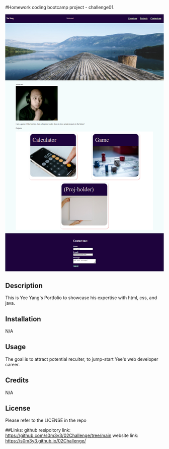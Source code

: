 #Homework coding bootcamp project - challenge01. 

![image](./Assets/overviewphoto.png)

## Description

This is Yee Yang's Portfolio to showcase his expertise with html, css, and java. 

## Installation

N/A

## Usage

The goal is to attract potential recuiter, to jump-start Yee's web developer career. 

## Credits

N/A

## License

Please refer to the LICENSE in the repo

##Links: 
github resipoitory link: https://github.com/s0m3y3/02Challenge/tree/main
website link: https://s0m3y3.github.io/02Challenge/
